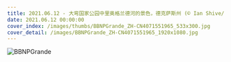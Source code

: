 ```yaml
---
title: 2021.06.12 - 大弯国家公园中里奥格兰德河的景色，德克萨斯州 (© Ian Shive/Tandem Stills + Motion)
date: 2021.06.12 00:00:00
cover_index: /images/thumbs/BBNPGrande_ZH-CN4071551965_533x300.jpg
cover_detail: /images/BBNPGrande_ZH-CN4071551965_1920x1080.jpg
---
```


![BBNPGrande](/images/BBNPGrande_ZH-CN4071551965_1920x1080.jpg)
